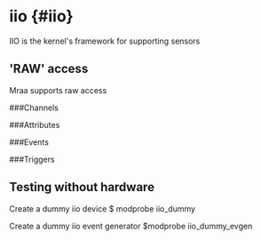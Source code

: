 iio				{#iio}
===

IIO is the kernel's framework for supporting sensors

## 'RAW' access

Mraa supports raw access

###Channels

###Attributes

###Events

###Triggers

## Testing without hardware

Create a dummy iio device
$ modprobe iio_dummy

Create a dummy iio event generator
$modprobe iio_dummy_evgen
